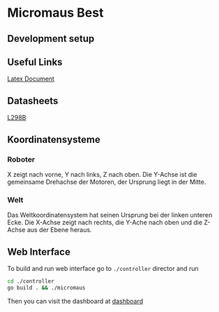 # Micromaus Best

## Development setup

## Useful Links

[Latex Document](https://latex.tum.de/7947285453qvwcngvsjpdx)

## Datasheets

[L298B](https://www.mouser.de/datasheet/2/389/cd00000240-1795236.pdf)

## Koordinatensysteme
### Roboter
X zeigt nach vorne, Y nach links, Z nach oben.
Die Y-Achse ist die gemeinsame Drehachse der Motoren, der Ursprung liegt
in der Mitte.

### Welt
Das Weltkoordinatensystem hat seinen Ursprung bei der linken unteren Ecke.
Die X-Achse zeigt nach rechts, die Y-Ache nach oben und die Z-Achse aus
der Ebene heraus.

## Web Interface

To build and run web interface go to `./controller` director and run

```bash
cd ./controller
go build . && ./micromaus

```

Then you can visit the dashboard at [dashboard](http://localhot:8080)